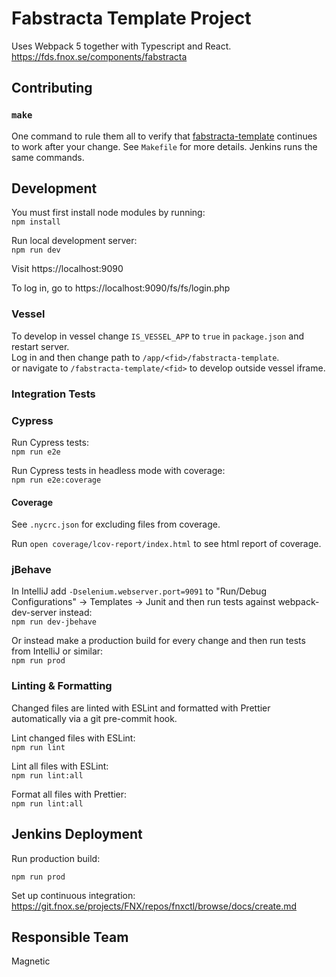 # Fabstracta Template Project

Uses Webpack 5 together with Typescript and React.
https://fds.fnox.se/components/fabstracta

## Contributing

### `make`

One command to rule them all to verify that
[fabstracta-template](https://git.fnox.se/projects/FNX/repos/fabstracta-template)
continues to work after your change. See `Makefile` for more details. Jenkins
runs the same commands.

## Development

You must first install node modules by running:  
`npm install`

Run local development server:  
`npm run dev`

Visit https://localhost:9090

To log in, go to https://localhost:9090/fs/fs/login.php

### Vessel

To develop in vessel change `IS_VESSEL_APP` to `true` in `package.json` and restart server.  
Log in and then change path to `/app/<fid>/fabstracta-template`.  
or navigate to `/fabstracta-template/<fid>` to develop outside vessel iframe.

### Integration Tests

### Cypress

Run Cypress tests:  
`npm run e2e`

Run Cypress tests in headless mode with coverage:  
`npm run e2e:coverage`

#### Coverage

See `.nycrc.json` for excluding files from coverage.

Run `open coverage/lcov-report/index.html` to see html report of coverage.

### jBehave

In IntelliJ add `-Dselenium.webserver.port=9091` to "Run/Debug
Configurations" → Templates → Junit and then run tests against
webpack-dev-server instead:  
`npm run dev-jbehave`

Or instead make a production build for every change and then run tests from
IntelliJ or similar:  
`npm run prod`

### Linting & Formatting

Changed files are linted with ESLint and formatted with Prettier automatically
via a git pre-commit hook.

Lint changed files with ESLint:  
`npm run lint`

Lint all files with ESLint:  
`npm run lint:all`

Format all files with Prettier:  
`npm run lint:all`

## Jenkins Deployment

Run production build:

`npm run prod`

Set up continuous integration:
https://git.fnox.se/projects/FNX/repos/fnxctl/browse/docs/create.md

## Responsible Team

Magnetic
